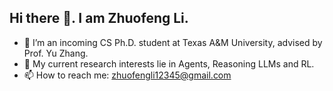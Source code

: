 ## Hi there 👋. I am Zhuofeng Li.

<!--
**Zhuofeng-Li/Zhuofeng-Li** is a ✨ _special_ ✨ repository because its `README.md` (this file) appears on your GitHub profile.

Here are some ideas to get you started:

- 🔭 I’m currently working on ...
- 🌱 I’m currently learning ...
- 👯 I’m looking to collaborate on ...
- 🤔 I’m looking for help with ...
- 💬 Ask me about ...
- 📫 How to reach me: ...
- 😄 Pronouns: ...
- ⚡ Fun fact: ...
-->

- 🔭 I’m an incoming CS Ph.D. student at Texas A&M University, advised by Prof. Yu Zhang.
- 🌱 My current research interests lie in Agents, Reasoning LLMs and RL.
- 📫 How to reach me: zhuofengli12345@gmail.com
